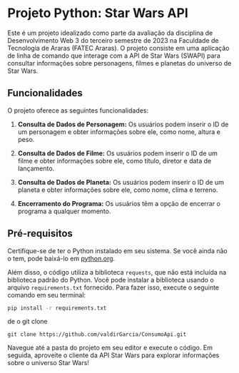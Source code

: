 # Projeto Python: Star Wars API

Este é um projeto idealizado como parte da avaliação da disciplina de Desenvolvimento Web 3 do terceiro semestre de 2023 na Faculdade de Tecnologia de
Araras (FATEC Araras). O projeto consiste em uma aplicação de linha de comando que interage com a API de Star Wars (SWAPI) para consultar informações 
sobre personagens, filmes e planetas do universo de Star Wars.

## Funcionalidades

O projeto oferece as seguintes funcionalidades:

1. **Consulta de Dados de Personagem:** Os usuários podem inserir o ID de um personagem e obter informações sobre ele, como nome, altura e peso.

2. **Consulta de Dados de Filme:** Os usuários podem inserir o ID de um filme e obter informações sobre ele, como título, diretor e data de lançamento.

3. **Consulta de Dados de Planeta:** Os usuários podem inserir o ID de um planeta e obter informações sobre ele, como nome, clima e terreno.

4. **Encerramento do Programa:** Os usuários têm a opção de encerrar o programa a qualquer momento.

## Pré-requisitos

Certifique-se de ter o Python instalado em seu sistema. Se você ainda não o tem, pode baixá-lo em [python.org](https://www.python.org/downloads/).

Além disso, o código utiliza a biblioteca `requests`, que não está incluída na biblioteca padrão do Python. Você pode instalar a biblioteca usando o arquivo `requirements.txt` fornecido. Para fazer isso, execute o seguinte comando em seu terminal:

```bash
pip install -r requirements.txt
```

de o git clone 

```
git clone https://github.com/valdirGarcia/ConsumoApi.git
```

Navegue até a pasta do projeto em seu editor e execute o código. Em seguida, aproveite o cliente da API Star Wars para explorar informações sobre o universo Star Wars!

